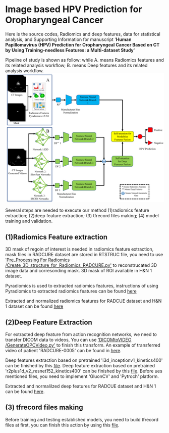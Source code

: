 # Image based HPV Prediction for Oropharyngeal Cancer

Here is the source codes, Radiomics and deep features, data for statistical analysis, and Supporting Information for manuscript '**Human Papillomavirus (HPV) Prediction for Oropharyngeal Cancer Based on CT by Using Training-needless Features: a Multi-dataset Study**'  

Pipeline of study is shown as follow: while A. means Radiomics features and its related analysis workflow; B. means Deep features and its related analysis workflow.
![image](https://github.com/FORRESTHUACHEN/Image_based_HPV_Prediction_for_Oropharyngeal_Cancer/blob/main/Figures/Figure2.png)

Several steps are needed to execute our method (1)radiomics feature extraction; (2)deep feature extraction; (3) tfrecord files making; (4) model training and validation.

## (1)Radiomics Feature extraction

3D mask of regoin of interest is needed in radiomics feature extraction, mask files in RADCURE dataset are stored in RTSTRUC file, you need to use ['Pre_Processing For Radiomics
/Create_3D_structure_for_Radiomics_RADCURE.py'](https://github.com/FORRESTHUACHEN/Image_based_HPV_Prediction_for_Oropharyngeal_Cancer/blob/main/Pre_Processing%20For%20Radiomics/Create_3D_structure_for_Radiomics_RADCURE.py) to reconstrucated 3D image data and corresonding mask. 3D mask of ROI available in H&N 1 dataset.

Pyradiomics is used to extracted radiomics features, instructions of using Pyradiomics to extracted radiomics features can be found [here](https://pyradiomics.readthedocs.io/en/latest/)

Extracted and normalized radiomics features for RADCUE dataset and H&N 1 dataset can be found [here](https://github.com/FORRESTHUACHEN/Image_based_HPV_Prediction_for_Oropharyngeal_Cancer/tree/main/Extracted%20Features)

## (2)Deep Feature Extraction

For extracted deep feature from action recognition networks, we need to transfer DICOM data to videos, You can use ['DICOMtoVIDEO
/GenerateOPCVideo.py'](https://github.com/FORRESTHUACHEN/Image_based_HPV_Prediction_for_Oropharyngeal_Cancer/blob/main/DICOMtoVIDEO/GenerateOPCVideo.py) to finish this transform. An example of transferred video of patient 'RADCURE-0005' can be found in [here](https://github.com/FORRESTHUACHEN/Image_based_HPV_Prediction_for_Oropharyngeal_Cancer/tree/main/DICOMtoVIDEO).

Deep features extraction based on pretrained 'i3d_inceptionv1_kinetics400' can be finished by this [file](https://github.com/FORRESTHUACHEN/Image_based_HPV_Prediction_for_Oropharyngeal_Cancer/blob/main/DICOMtoVIDEO/FeatureExtractor.py). Deep feature extraction based on pretrained 'r2plus1d_v2_resnet152_kinetics400' can be finished by this [file](https://github.com/FORRESTHUACHEN/Image_based_HPV_Prediction_for_Oropharyngeal_Cancer/blob/main/DICOMtoVIDEO/feat_extract_pytorch.py). Before ues mentioned files, you need to implement 'GluonCV' and 'Pytroch' platform.

Extracted and normalilzed deep features for RADCUE dataset and H&N 1 can be found [here](https://github.com/FORRESTHUACHEN/Image_based_HPV_Prediction_for_Oropharyngeal_Cancer/blob/main/DICOMtoVIDEO/feat_extract_pytorch.py).

## (3) tfrecord files making

Before training and testing established models, you need to build tfrecord files at first, you can finish this action by using this [file]().



